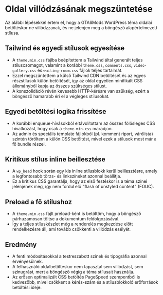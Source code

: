 # Oldal villódzásának megszüntetése

Az alábbi lépésekkel értem el, hogy a GTA6Mods WordPress téma oldalai betöltéskor ne villódzzanak, és ne jelenjen meg a böngésző alapértelmezett stílusa.

## Tailwind és egyedi stílusok egyesítése
- A `theme.min.css` fájlba beépítettem a Tailwind által generált teljes stíluscsomagot, valamint a korábbi `theme.css`, `comments.css`, `video-gallery.css` és `waiting-room.css` fájlok teljes tartalmát.
- Ezzel megszüntettem a külső Tailwind CDN betöltését és az egyes részstílusok külön betöltését, így az oldal egyetlen minifikált CSS állományból kapja az összes szükséges stílust.
- A konszolidáció révén kevesebb HTTP-kérésre van szükség, ezért a böngésző hamarabb éri el a végleges stílusokat.

## Egyedi betöltési logika frissítése
- A korábbi enqueue-hívásokból eltávolítottam az összes fölösleges CSS hivatkozást, hogy csak a `theme.min.css` maradjon.
- Az admin és speciális template fájlokból (pl. komment riport, várólista) szintén töröltem a külön CSS betöltést, mivel ezek a stílusok most már a fő bundle részei.

## Kritikus stílus inline beillesztése
- A `wp_head` hook során egy kis inline stílusblokk kerül beillesztésre, amely a legfontosabb törzs- és linkszíneket azonnal beállítja.
- Ez a kritikus CSS garantálja, hogy az első festéskor is a téma színei jelenjenek meg, így nem fordul elő "flash of unstyled content" (FOUC).

## Preload a fő stílushoz
- A `theme.min.css` fájlt preload-ként is betöltöm, hogy a böngésző párhuzamosan töltse a dokumentum feldolgozásával.
- Így a teljes stíluskészlet még a renderelés megkezdése előtt rendelkezésre áll, ami tovább csökkenti a villódzás esélyét.

## Eredmény
- A fenti módosításokkal a testreszabott színek és tipográfia azonnal érvényesülnek.
- A felhasználó oldalbetöltéskor nem tapasztal sem villódzást, sem színugrást, mert a böngésző végig a téma stílusait használja.
- Az erősen optimalizált CSS betöltés PageSpeed szempontból is kedvezőbb, mivel csökkent a kérés-szám és a stílusblokkoló erőforrások betöltési ideje.